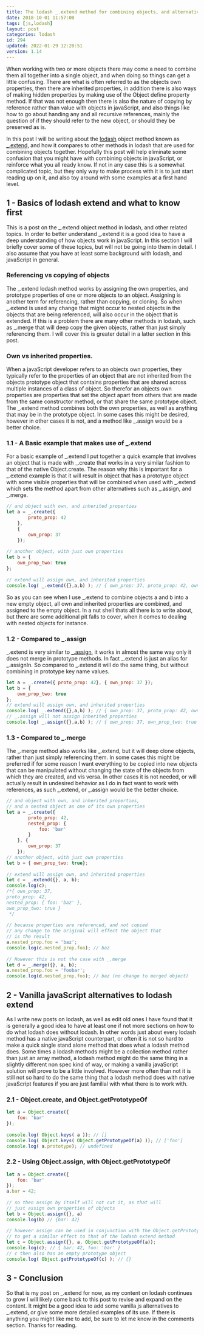 ```yaml
---
title: The lodash _.extend method for combining objects, and alternatives
date: 2018-10-01 11:57:00
tags: [js,lodash]
layout: post
categories: lodash
id: 294
updated: 2022-01-29 12:20:51
version: 1.14
---
```


When working with two or more objects there may come a need to combine them all together into a single object, and when doing so things can get a little confusing. There are what is often referred to as the objects own properties, then there are inherited properties, in addition there is also ways of making hidden properties by making use of the Object define property method. If that was not enough then there is also the nature of copying by reference rather than value with objects in javaScript, and also things like how to go about handing any and all recursive references, mainly the question of if they should refer to the new object, or should they be preserved as is.

In this post I will be writing about the [lodash](https://lodash.com/) object method known as [\_.extend](https://lodash.com/docs/4.17.10#extend), and how it compares to other methods in lodash that are used for combining objects together. Hopefully this post will help eliminate some confusion that you might have with combining objects in javaScript, or reinforce what you all ready know. If not in any case this is a somewhat complicated topic, but they only way to make process with it is to just start reading up on it, and also toy around with some examples at a first hand level.

<!-- more -->

## 1 - Basics of lodash extend and what to know first

This is a post on the \_.extend object method in lodash, and other related topics. In order to better understand \_.extend it is a good idea to have a deep understanding of how objects work in javaScript. In this section I will briefly cover some of these topics, but will not be going into them in detail. I also assume that you have at least some background with lodash, and javaScript in general.

### Referencing vs copying of objects

The \_.extend lodash method works by assigning the own properties, and prototype properties of one or more objects to an object. Assigning is another term for referencing, rather than copying, or cloning. So when \_.extend is used any change that might occur to nested objects in the objects that are being referenced, will also occur in the object that is extended. If this is a problem there are many other methods in lodash, such as \_.merge that will deep copy the given objects, rather than just simply referencing them. I will cover this is greater detail in a latter section in this post.

### Own vs inherited properties.

When a javaScript developer refers to an objects own properties, they typically refer to the properties of an object that are not inherited from the objects prototype object that contains properties that are shared across multiple instances of a class of object. So therefor an objects own properties are properties that set the object apart from others that are made from the same constructor method, or that share the same prototype object. The \_.extend method combines both the own properties, as well as anything that may be in the prototype object. In some cases this might be desired, however in other cases it is not, and a method like \_.assign would be a better choice.

### 1.1 - A Basic example that makes use of \_.extend

For a basic example of \_.extend I put together a quick example that involves an object that is made with \_.create that works in a very similar fashion to that of the native Object.create. The reason why this is important for a \_.extend example is that it will result in object that has a prototype object with some visible properties that will be combined when used with \_.extend which sets the method apart from other alternatives such as \_.assign, and \_.merge.

```js
// and object with own, and inherited properties
let a = _.create({
        proto_prop: 42
    }, 
    {
        own_prop: 37
    });
 
// another object, with just own properties
let b = {
    own_prop_two: true
};
 
// extend will assign own, and inherited properties
console.log( _.extend({},a,b) ); // { own_prop: 37, proto_prop: 42, own_prop_two: true }
```

So as you can see when I use \_.extend to combine objects a and b into a new empty object, all own and inherited properties are combined, and assigned to the empty object. In a nut shell thats all there is to write about, but there are some additional pit falls to cover, when it comes to dealing with nested objects for instance.

### 1.2 - Compared to \_.assign

\_.extend is very similar to [\_.assign](/2018/09/21/lodash_assign/), it works in almost the same way only it does not merge in prototype methods. In fact \_.extend is just an alias for \_.assignIn. So compared to \_.extend it will do the same thing, but without combining in prototype key name values.

```js
let a = _.create({ proto_prop: 42}, { own_prop: 37 });
let b = {
    own_prop_two: true
};
// extend will assign own, and inherited properties
console.log( _.extend({},a,b) ); // { own_prop: 37, proto_prop: 42, own_prop_two: true }
// _.assign will not assign inherited properties
console.log( _.assign({},a,b) ); // { own_prop: 37, own_prop_two: true }
```

### 1.3 - Compared to \_.merge

The \_.merge method also works like \_.extend, but it will deep clone objects, rather than just simply referencing them. In some cases this might be preferred if for some reason I want everything to be copied into new objects that can be manipulated without changing the state of the objects from which they are created, and vis versa. In other cases it is not needed, or will actually result in undesired behavior as I do in fact want to work with references, as such \_.extend, or \_.assign would be the better choice.

```js
// and object with own, and inherited properties,
// and a nested object as one of its own properties
let a = _.create({
        proto_prop: 42,
        nested_prop: {
            foo: 'bar'
        }
    }, {
        own_prop: 37
    });
// another object, with just own properties
let b = { own_prop_two: true};
 
// extend will assign own, and inherited properties
let c = _.extend({}, a, b);
console.log(c);
/*{ own_prop: 37,
proto_prop: 42,
nested_prop: { foo: 'baz' },
own_prop_two: true }
 */
 
// because properties are referenced, and not copied
// any change to the original will effect the object that
// is the result
a.nested_prop.foo = 'baz';
console.log(c.nested_prop.foo); // baz
 
// However this is not the case with _.merge
let d = _.merge({}, a, b);
a.nested_prop.foo = 'foobar';
console.log(d.nested_prop.foo); // baz (no change to merged object)
```

## 2 - Vanilla javaScript alternatives to lodash extend

As I write new posts on lodash, as well as edit old ones I have found that it is generally a good idea to have at least one if not more sections on how to do what lodash does without lodash. In other words just about every lodash method has a native javaScript counterpart, or often it is not so hard to make a quick single stand alone method that does what a lodash method does. Some times a lodash methods might be a collection method rather than just an array method, a lodash method might do the same thing in a slightly different non spec kind of way, or making a vanilla javaScript solution will prove to be a little involved. However more often than not it is still not so hard to do the same thing that a lodash method does with native javaScript features if you are just familial with what there is to work with.

### 2.1 - Object.create, and Object.getPrototypeOf

```js
let a = Object.create({
    foo: 'bar'
});
 
console.log( Object.keys( a )); // []
console.log( Object.keys( Object.getPrototypeOf(a) )); // ['foo']
console.log( a.prototype); // undefined
```

### 2.2 - Using Object.assign, with Object.getPrototypeOf

```js
let a = Object.create({
    foo: 'bar'
});
a.bar = 42;
 
// so then assign by itself will not cut it, as that will
// just assign own properties of objects
let b = Object.assign({}, a)
console.log(b) // {bar: 42}
 
// however assign can be used in conjunction with the Object.getPrototypeOf method
// to get a similar effect to that of the lodash extend method
let c = Object.assign({}, a, Object.getPrototypeOf(a));
console.log(c); // { bar: 42, foo: 'bar' }
// c then also has an empty prototype object
console.log( Object.getPrototypeOf(c) ); // {}
```

## 3 - Conclusion

So that is my post on \_.extend for now, as my content on lodash continues to grow I will likely come back to this post to revise and expand on the content. It might be a good idea to add some vanilla js alternatives to \_.extend, or give some more detailed examples of its use. If there is anything you might like me to add, be sure to let me know in the comments section. Thanks for reading.
